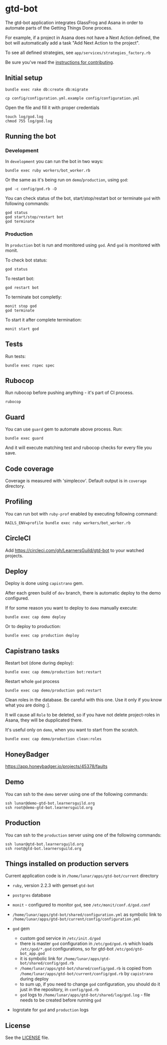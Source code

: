 # gtd-bot

The gtd-bot application integrates GlassFrog and Asana in order to automate parts of the Getting Things Done process.

For example, if a project in Asana does not have a Next Action defined, the bot will automatically add a task "Add Next Action to the project".

To see all defined strategies, see `app/services/strategies_factory.rb`

Be sure you've read the [instructions for contributing](./CONTRIBUTING.md).


## Initial setup

```
bundle exec rake db:create db:migrate
```

```
cp config/configuration.yml.example config/configuration.yml
```

Open the file and fill it with proper credentials

```
touch log/god.log
chmod 755 log/god.log
```

## Running the bot

### Development

In `development` you can run the bot in two ways:

```
bundle exec ruby workers/bot_worker.rb
```

Or the same as it's being run on `demo`/`production`, using `god`:

```
god -c config/god.rb -D
```

You can check status of the bot, start/stop/restart bot or terminate `god` with following commands:

```
god status
god start/stop/restart bot
god terminate
```

### Production

In `production` bot is run and monitored using `god`. And `god` is
monitored with monit.

To check bot status:

```
god status
```

To restart bot:

```
god restart bot
```

To terminate bot completly:

```
monit stop god
god terminate
```

To start it after complete termination:

```
monit start god
```

## Tests

Run tests:

```
bundle exec rspec spec
```

## Rubocop

Run rubocop before pushing anything - it's part of CI process.

```
rubocop
```

## Guard

You can use `guard` gem to automate above process. Run:

```
bundle exec guard
```

And it will execute matching test and rubocop checks for every file you save.

## Code coverage

Coverage is measured with 'simplecov'. Default output is in `coverage` directory.

## Profiling

You can run bot with `ruby-prof` enabled by executing following command:

```
RAILS_ENV=profile bundle exec ruby workers/bot_worker.rb
```

## CircleCI

Add https://circleci.com/gh/LearnersGuild/gtd-bot to your watched projects.

## Deploy

Deploy is done using `capistrano` gem.

After each green build of `dev` branch, there is automatic deploy to the
demo configured.

If for some reason you want to deploy to `demo` manually execute:

```
bundle exec cap demo deploy
```

Or to deploy to production:

```
bundle exec cap production deploy
```

## Capistrano tasks

Restart bot (done during deploy):

```
bundle exec cap demo/production bot:restart
```

Restart whole `god` process

```
bundle exec cap demo/production god:restart
```

Clean roles in the database. Be careful with this one. Use it only if
you know what you are doing :].

It will cause all `Role` to be deleted, so if you have not delete
project-roles in Asana, they will be dupplicated there.

It's useful only on `demo`, when you want to start from the scratch.

```
bundle exec cap demo/production clean:roles
```


## HoneyBadger

https://app.honeybadger.io/projects/45378/faults

## Demo

You can ssh to the `demo` server using one of the following commands:

```
ssh lunar@demo-gtd-bot.learnersguild.org
ssh root@demo-gtd-bot.learnersguild.org
```

## Production

You can ssh to the `production` server using one of the following commands:

```
ssh lunar@gtd-bot.learnersguild.org
ssh root@gtd-bot.learnersguild.org
```

## Things installed on production servers

Current application code is in `/home/lunar/apps/gtd-bot/current` directory

* `ruby`, version 2.2.3 with gemset `gtd-bot`
* `postgres` database
* `monit` - configured to monitor `god`, see `/etc/monit/conf.d/god.conf`
* `/home/lunar/apps/gtd-bot/shared/configuration.yml` as symbolic link to `/home/lunar/apps/gtd-bot/current/config/configuration.yml`
* `god` gem
  * custom god service in `/etc/init.d/god`
  * there is master `god` configuration in `/etc/god/god.rb` which loads `/etc/god/*.god` configurations, so for gtd-bot `/etc/god/gtd-bot_app.god`
  * it is symbolic link for `/home/lunar/apps/gtd-bot/shared/config/god.rb`
  * `/home/lunar/apps/gtd-bot/shared/config/god.rb` is copied from `/home/lunar/apps/gtd-bot/current/config/god.rb` by
    `capistrano` during deploy
  * to sum up, if you need to change `god` configuration, you should do
    it just in the repository, in `config/god.rb`
  * `god` logs to `/home/lunar/apps/gtd-bot/shared/log/god.log` - file
    needs to be created before running `god`

* logrotate for `god` and `production` logs


## License

See the [LICENSE](./LICENSE) file.
